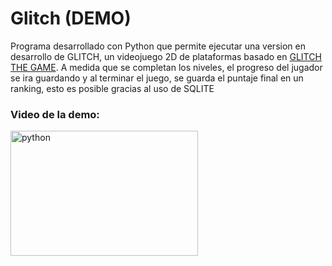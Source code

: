 <h1 align="left">Glitch (DEMO)</h1>

Programa desarrollado con Python que permite ejecutar una version en desarrollo de GLITCH, un videojuego 2D de plataformas basado en [GLITCH THE GAME](http://www.glitchthegame.com).
A medida que se completan los niveles, el progreso del jugador se ira guardando y al terminar el juego, se guarda el puntaje final en un ranking, esto es posible gracias al uso de SQLITE

<h3 align="left">Video de la demo:</h3>
<p align="left"> <a href="https://www.youtube.com/watch?v=kE6Hpu-GOVY" target="_blank" rel="noreferrer"> <img src="https://cdn.discordapp.com/attachments/1036152912600121356/1051167099122368542/main_menu.png" alt="python" width="300" height="200"/> </a>